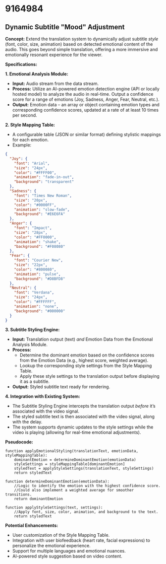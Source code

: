 # 9164984

## Dynamic Subtitle "Mood" Adjustment

**Concept:** Extend the translation system to dynamically adjust subtitle *style* (font, color, size, animation) based on detected emotional content of the audio. This goes beyond simple translation, offering a more immersive and emotionally resonant experience for the viewer.

**Specifications:**

**1. Emotional Analysis Module:**

*   **Input:** Audio stream from the data stream.
*   **Process:** Utilize an AI-powered emotion detection engine (API or locally hosted model) to analyze the audio in real-time.  Output a confidence score for a range of emotions (Joy, Sadness, Anger, Fear, Neutral, etc.).
*   **Output:** Emotion data – an array or object containing emotion types and corresponding confidence scores, updated at a rate of at least 10 times per second.

**2.  Style Mapping Table:**

*   A configurable table (JSON or similar format) defining stylistic mappings for each emotion.
*   Example:

```json
{
  "Joy": {
    "font": "Arial",
    "size": "24px",
    "color": "#FFFF00",
    "animation": "fade-in-out",
    "background": "transparent"
  },
  "Sadness": {
    "font": "Times New Roman",
    "size": "20px",
    "color": "#0000FF",
    "animation": "slow-fade",
    "background": "#E6E6FA"
  },
  "Anger": {
    "font": "Impact",
    "size": "28px",
    "color": "#FF0000",
    "animation": "shake",
    "background": "#F08080"
  },
  "Fear": {
    "font": "Courier New",
    "size": "22px",
    "color": "#800080",
    "animation": "pulse",
    "background": "#D8BFD8"
  },
  "Neutral": {
    "font": "Verdana",
    "size": "24px",
    "color": "#FFFFFF",
    "animation": "none",
    "background": "#000000"
  }
}
```

**3.  Subtitle Styling Engine:**

*   **Input:** Translation output (text) *and* Emotion Data from the Emotional Analysis Module.
*   **Process:** 
    *   Determine the dominant emotion based on the confidence scores from the Emotion Data (e.g., highest score, weighted average).
    *   Lookup the corresponding style settings from the Style Mapping Table.
    *   Apply these style settings to the translation output before displaying it as a subtitle.
*   **Output:** Styled subtitle text ready for rendering.

**4.  Integration with Existing System:**

*   The Subtitle Styling Engine intercepts the translation output *before* it’s associated with the video signal.
*   The styled subtitle text is then associated with the video signal, along with the delay.
*   The system supports dynamic updates to the style settings while the video is playing (allowing for real-time emotional adjustments).

**Pseudocode:**

```
function applyEmotionalStyling(translationText, emotionData, styleMappingTable):
    dominantEmotion = determineDominantEmotion(emotionData)
    styleSettings = styleMappingTable[dominantEmotion]
    styledText = applyStyleSettings(translationText, styleSettings)
    return styledText

function determineDominantEmotion(emotionData):
    //Logic to identify the emotion with the highest confidence score.
    //Could also implement a weighted average for smoother transitions.
    return dominantEmotion

function applyStyleSettings(text, settings):
    //Apply font, size, color, animation, and background to the text.
    return styledText
```

**Potential Enhancements:**

*   User customization of the Style Mapping Table.
*   Integration with user biofeedback (heart rate, facial expressions) to personalize the emotional experience.
*   Support for multiple languages and emotional nuances.
*   AI-powered style suggestion based on video content.
